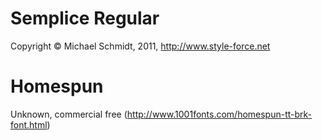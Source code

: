 # Semplice Regular

Copyright © Michael Schmidt, 2011, <http://www.style-force.net>

# Homespun

Unknown, commercial free (<http://www.1001fonts.com/homespun-tt-brk-font.html>)
